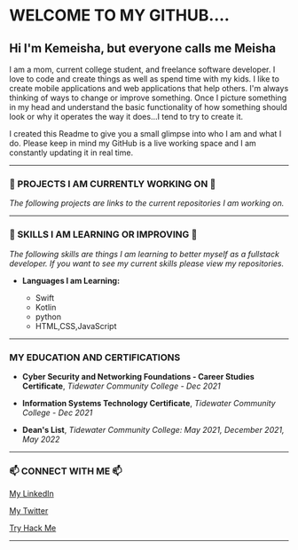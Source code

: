 # **WELCOME TO MY GITHUB....**
## **Hi I'm Kemeisha, but everyone calls me Meisha**

I am a mom, current college student, and freelance software developer. I love to code and create things as well as spend time with my kids. I like to create mobile applications and web applications that help others. I'm always thinking of ways to change or improve something. Once I picture something in my head and understand the basic functionality of how something should look or why it operates the way it does...I tend to try to create it. 

I created this Readme to give you a small glimpse into who I am and what I do. Please keep in mind my GitHub is a live working space and I am constantly updating it in real time. 

______________________________________________________
### **🔭  PROJECTS I AM CURRENTLY WORKING ON 🔭**
*The following projects are links to the current repositories I am working on.*

<!-- [My Digital Resume App](https://github.com/BiOSHive/myDigitalResumeApp)-->
___________________________________________________________________

### **🌱 SKILLS I AM LEARNING OR IMPROVING 🌱**
*The following skills are things I am learning to better myself as a fullstack developer. If you want to see my current skills please view my repositories.*

- **Languages I am Learning:**

  - Swift 
  - Kotlin 
  - python
  - HTML,CSS,JavaScript
_______________________________________________________

<!-- ## **🤔 THINGS IM LOOKIMG FOR HELP WITH 🤔** 

_________________________________________________________ -->
### **MY EDUCATION AND CERTIFICATIONS**

  - **Cyber Security and Networking Foundations - Career Studies Certificate**, 
*Tidewater Community College - Dec 2021*

  - **Information Systems Technology Certificate**, 
*Tidewater Community College - Dec 2021*

  - **Dean's List**, *Tidewater Community College: May 2021, December 2021, May 2022*

________________________________________________________

### **📫 CONNECT WITH ME 📫**

[My LinkedIn](https://www.linkedin.com/in/kemeishajones)

[My Twitter](https://twitter.com/MsTechandBeauty)

[Try Hack Me](https://tryhackme.com/p/Meisha.vernell)


 <!-- - Instagram: https://www.instagram.com/thebioshive/ -->
__________________________________________________________







